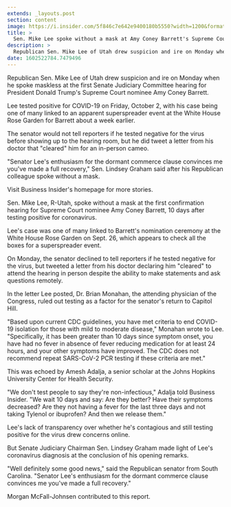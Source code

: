 ```yaml
--- 
extends: _layouts.post 
section: content 
image: https://i.insider.com/5f846c7e642e9400180b5550?width=1200&format=jpeg 
title: > 
  Sen. Mike Lee spoke without a mask at Amy Coney Barrett's Supreme Court hearing less than 2 weeks after testing positive for the coronavirus 
description: > 
  Republican Sen. Mike Lee of Utah drew suspicion and ire on Monday when he spoke maskless at the first Senate Judiciary Committee hearing for President Donald Trump's Supreme Court nominee Amy Coney Barrett.Lee tested positive for COVID-19 on Friday, October 2, with his case being one of many linked to an apparent superspreader event at the White House Rose Garden for Barrett about a week earlier."Senator Lee's enthusiasm for the dormant commerce clause convinces me you've made a full recovery," Sen. Lindsey Graham said after his Republican colleague spoke without a mask.Sen. Mike Lee, R-Utah, spoke without a mask at the first confirmation hearing for Supreme Court nominee Amy Coney Barrett, 10 days after testing positive for coronavirus."Well definitely some good news," said the Republican senator from South Carolina. 
date: 1602522784.7479496 
--- 
```

Republican Sen. Mike Lee of Utah drew suspicion and ire on Monday when he spoke maskless at the first Senate Judiciary Committee hearing for President Donald Trump's Supreme Court nominee Amy Coney Barrett.

Lee tested positive for COVID-19 on Friday, October 2, with his case being one of many linked to an apparent superspreader event at the White House Rose Garden for Barrett about a week earlier.

The senator would not tell reporters if he tested negative for the virus before showing up to the hearing room, but he did tweet a letter from his doctor that "cleared" him for an in-person cameo.

"Senator Lee's enthusiasm for the dormant commerce clause convinces me you've made a full recovery," Sen. Lindsey Graham said after his Republican colleague spoke without a mask.

Visit Business Insider's homepage for more stories.

Sen. Mike Lee, R-Utah, spoke without a mask at the first confirmation hearing for Supreme Court nominee Amy Coney Barrett, 10 days after testing positive for coronavirus.

Lee's case was one of many linked to Barrett's nomination ceremony at the White House Rose Garden on Sept. 26, which appears to check all the boxes for a superspreader event.

On Monday, the senator declined to tell reporters if he tested negative for the virus, but tweeted a letter from his doctor declaring him "cleared" to attend the hearing in person despite the ability to make statements and ask questions remotely.

In the letter Lee posted, Dr. Brian Monahan, the attending physician of the Congress, ruled out testing as a factor for the senator's return to Capitol Hill.

"Based upon current CDC guidelines, you have met criteria to end COVID-19 isolation for those with mild to moderate disease," Monahan wrote to Lee. "Specifically, it has been greater than 10 days since symptom onset, you have had no fever in absence of fever reducing medication for at least 24 hours, and your other symptoms have improved. The CDC does not recommend repeat SARS-CoV-2 PCR testing if these criteria are met."

This was echoed by Amesh Adalja, a senior scholar at the Johns Hopkins University Center for Health Security.

"We don't test people to say they're non-infectious," Adalja told Business Insider. "We wait 10 days and say: Are they better? Have their symptoms decreased? Are they not having a fever for the last three days and not taking Tylenol or ibuprofen? And then we release them."

Lee's lack of transparency over whether he's contagious and still testing positive for the virus drew concerns online.

But Senate Judiciary Chairman Sen. Lindsey Graham made light of Lee's coronavirus diagnosis at the conclusion of his opening remarks.

"Well definitely some good news," said the Republican senator from South Carolina. "Senator Lee's enthusiasm for the dormant commerce clause convinces me you've made a full recovery."

Morgan McFall-Johnsen contributed to this report.